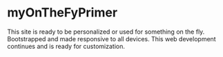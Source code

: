 # myOnTheFyPrimer
This site is ready to be personalized or used for something on the fly. Bootstrapped and made responsive to all devices. 
This web development continues and is ready for customization. 
